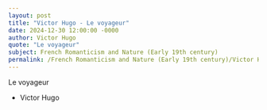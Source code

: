 ```yaml
---
layout: post
title: "Victor Hugo - Le voyageur"
date: 2024-12-30 12:00:00 -0000
author: Victor Hugo
quote: "Le voyageur"
subject: French Romanticism and Nature (Early 19th century)
permalink: /French Romanticism and Nature (Early 19th century)/Victor Hugo/Victor Hugo - Le voyageur
---
```


Le voyageur

- Victor Hugo
